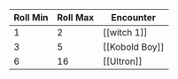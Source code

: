 | Roll Min | Roll Max | Encounter      |
| -------- | -------- | -------------- |
| 1        | 2        | [[witch 1]]    |
| 3        | 5        | [[Kobold Boy]] |
| 6        | 16       | [[Ultron]]     |
